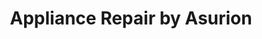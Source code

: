 ---
title: "Appliance Repair by Asurion"
url: /burleson/appliance-repair-by-asurion/
shop: Haushaltsgeräte
---